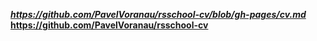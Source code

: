 ___https://github.com/PavelVoranau/rsschool-cv/blob/gh-pages/cv.md___
____https://github.com/PavelVoranau/rsschool-cv____